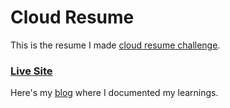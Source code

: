 # Cloud Resume

This is the resume I made [cloud resume challenge][crc].

### [Live Site][live]

Here's my [blog][bloglink] where I documented my learnings.

[crc]: https://cloudresumechallenge.dev/docs/the-challenge/azure
[live]: https://www.chaitanyavaru.tech
[bloglink]: https://chaitanya-varu-blog.netlify.app/blogs/cloud-resume-challenge

